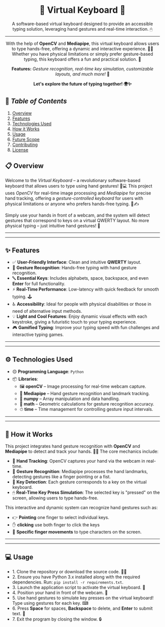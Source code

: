 <!-- README.md -->
<h1 align="center">🧩 Virtual Keyboard 🧩</h1>

<p align="center">A software-based virtual keyboard designed to provide an accessible typing solution, leveraging hand gestures and real-time interaction. 🖱</p>

<hr>

<p align="center">
  With the help of <b>OpenCV</b> and <b>Mediapipe</b>, this virtual keyboard allows users to type hands-free, offering a dynamic and interactive experience. 👋🤖 Whether you have physical limitations or simply prefer gesture-based typing, this keyboard offers a fun and practical solution. 🚀
</p>

<p align="center">
  <b>Features:</b> <i>Gesture recognition, real-time key simulation, customizable layouts, and much more!</i> 🌟
</p>

<p align="center">
  <b>Let's explore the future of typing together! 🌍✨</b>
</p>

## 📑 *Table of Contents*
1. [Overview](#-overview)
2. [Features](#-features)
3. [Technologies Used](#-technologies-used)
4. [How it Works](#-how-it-works)
5. [Usage](#usage)
6. [Future Scope](#-future-scope)
7. [Contributing](#-contributing)
8. [License](#-license)
</p>
<h2 id="-overview">📋 Overview</h2>

<p>

Welcome to the *Virtual Keyboard* – a revolutionary software-based keyboard that allows users to type using hand gestures! 🤲💻 This project uses *OpenCV* for real-time image processing and *Mediapipe* for precise hand tracking, offering a *gesture-controlled keyboard* for users with physical limitations or anyone who prefers hands-free typing. 👋✍

Simply use your hands in front of a webcam, and the system will detect gestures that correspond to keys on a virtual QWERTY layout. No more physical typing – just intuitive hand gestures! 🎉
</p>

---
---

<h2 id="-features"><b>✨ Features</b></h2>


<ul>
    <li>✅ <b>User-Friendly Interface</b>: Clean and intuitive <b>QWERTY</b> layout.</li>
    <li>🤲 <b>Gesture Recognition</b>: Hands-free typing with hand gesture recognition.</li>
    <li>🔤 <b>Essential Keys</b>: Includes alphabets, space, backspace, and even <b>Enter</b> for full functionality.</li>
    <li>⚡ <b>Real-Time Performance</b>: Low-latency with quick feedback for smooth typing. 🕹</li>
    <li>♿ <b>Accessibility</b>: Ideal for people with physical disabilities or those in need of alternative input methods.</li>
    <li</li>
    <li>💡 <b>Light and Cool Features</b>: Enjoy dynamic visual effects with each keystroke, giving a futuristic touch to your typing experience.</li>
    <li>🎮 <b>Gamified Typing</b>: Improve your typing speed with fun challenges and interactive typing games.</li>
    <li</li>
</ul>



---
---

<h2 id="-technologies-used"><b>⚙ Technologies Used</b></h2>

<ul>
    <li>🟡 <b>Programming Language</b>: <code>Python</code></li>
    <li>📦 <b>Libraries</b>:
        <ul>
            <li>🖼 <b>openCV</b> – Image processing for real-time webcam capture.</li>
            <li>🤖 <b>Mediapipe</b> – Hand gesture recognition and landmark tracking.</li>
            <li>🔢 <b>numpy</b> – Array manipulation and data handling.</li>
            <li>📏 <b>math</b> – Geometric calculations for gesture recognition accuracy.</li>
            <li>⏱ <b>time</b> – Time management for controlling gesture input intervals.</li>
        </ul>
    </li>
</ul>

---
---
<h2 id="-how-it-works"><b>🔧 How it Works</b></h2>

<p>This project integrates hand gesture recognition with <b>OpenCV</b> and <b>Mediapipe</b> to detect and track your hands. 🤲👀 The core mechanics include:</p>

<ul>
    <li>👋 <b>Hand Tracking</b>: OpenCV captures your hand via the webcam in real-time.</li>
    <li>🤖 <b>Gesture Recognition</b>: Mediapipe processes the hand landmarks, detecting gestures like a finger pointing or a fist.</li>
    <li>🔢 <b>Key Detection</b>: Each gesture corresponds to a key on the virtual keyboard.</li>
    <li>🖱 <b>Real-Time Key Press Simulation</b>: The selected key is "pressed" on the screen, allowing users to type hands-free.</li>
</ul>

<p>This interactive and dynamic system can recognize hand gestures such as:</p>

<ul>
    <li>👉 <b>Pointing</b> one finger to select individual keys.</li>
    <li>✋ <b> clicking</b> use both finger to click the keys</li>
    <li>🤞 <b>Specific finger movements</b> to type characters on the screen.</li>
</ul>

---
---

<h2 id="usage">💻 Usage</h2>

<ul>
    <li>1. Clone the repository or download the source code. 🧑‍💻</li>
    <li>2. Ensure you have Python 3.x installed along with the required dependencies. Run: <code>pip install -r requirements.txt</code>.</li>
    <li>3. Launch the application script to activate the virtual keyboard. 🔑</li>
    <li>4. Position your hand in front of the webcam. 👋</li>
    <li>5. Use hand gestures to simulate key presses on the virtual keyboard! Type using gestures for each key. ⌨</li>
    <li>6. Press <b>Space</b> for spaces, <b>Backspace</b> to delete, and <b>Enter</b> to submit text. 🚀</li>
    <li>7. Exit the program by closing the window. 🔒</li>
</ul>
